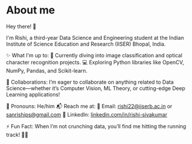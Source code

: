 # About me

Hey there! 👋

I'm Rishi, a third-year Data Science and Engineering student at the Indian Institute of Science Education and Research (IISER) Bhopal, India. 

✨ What I'm up to:
🔬 Currently diving into image classification and optical character recognition projects. 
💻 Exploring Python libraries like OpenCV, NumPy, Pandas, and Scikit-learn.

🤝 Collaborations:
I’m eager to collaborate on anything related to Data Science—whether it’s Computer Vision, ML Theory, or cutting-edge Deep Learning applications!

🎯 Pronouns: He/him
📬 Reach me at:
📧 Email: rishi22@iiserb.ac.in or sanriships@gmail.com
🔗 LinkedIn: [linkedin.com/in/rishi-sivakumar](https://www.linkedin.com/in/rishi-sivakumar/)

⚡ Fun Fact: When I’m not crunching data, you’ll find me hitting the running track! 🏃‍♂️
